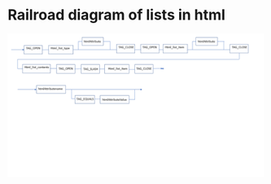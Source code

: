 
<html>
  
<body>
  <h1>Railroad diagram of lists in html</h1>

<img src="List Railroad.png"/>

</body>
  
  
  
</html>
